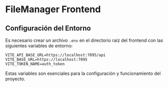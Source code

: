 # FileManager Frontend

## Configuración del Entorno

Es necesario crear un archivo `.env` en el directorio raíz del frontend con las siguientes variables de entorno:

```
VITE_API_BASE_URL=https://localhost:7095/api
VITE_BASE_URL=https://localhost:7095
VITE_TOKEN_NAME=auth_token
```

Estas variables son esenciales para la configuración y funcionamiento del proyecto.
